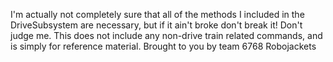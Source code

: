 I'm actually not completely sure that all of the methods I included in the DriveSubsystem are necessary, but if it ain't broke don't break it!
Don't judge me.
This does not include any non-drive train related commands, and is simply for reference material.
Brought to you by team 6768 Robojackets
